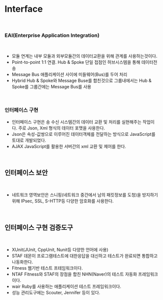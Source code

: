 # Interface

<br>

### EAI(Enterprise Application Integration)

<br>

- 모듈 연계는 내부 모듈과 외부모듈간의 데이터교환을 위해 관계를 사용하는것이다.
- Point-to-point 1:1 연결. Hub & Spoke 단일 접점인 허브시스템을 통해 데이터전송
- Message Bus 애플리케이션 사이에 미들웨어(Bus)를 두어 처리
- Hybrid  Hub & Spoke와 Message Buse를 합친것으로 그룹내에서는 Hub & Spoke를 그룹간에는 Message Bus를 사용

<br>

### 인터페이스 구현

- 인터페이스 구현은 송 수신 시스템간의 데이터 교환 및 처리를 실현해주는 작업이다. 주로 Json, Xml 형식의 데이터 포맷을 사용한다.
- Json은 속성-값쌍으로 이루어진 데이터객체를 전달하는 방식으로 JavaScript를 토대로 개발되었다.
- AJAX JavaScript를 활용한 서버간의 xml 교환 및 제어를 한다.

<br>


## 인터페이스 보안

<br>

- 네트워크 영역보안은 스니핑(네트워크 중간에서 남의 패킷정보를 도청)을 방지하기 위해 IPsec, SSL, S-HTTP등 다양한 암호화를 사용한다.

<br>

## 인터페이스 구현 검증도구

<br>

- XUnit(JUnit, CppUnit, Nunit등 다양한 언어에 사용)
- STAF 데몬이 프로그램테스트에 대한응답을 대신하고 테스트가 완료되면 통합하고 나동화한다.
- Fitness 웹기반 테스트 프테임워크이다.
- NTAF Fitness와 STAF의 장점을 합친 NHN(Naver)의 테스트 자동화 프레임워크이다.
- wair Ruby를 사용하는 애플리케이션 테스트 프레임워크이다.
- 성능 관리도구에는 Scouter, Jennifer 등이 있다. 

<br>
